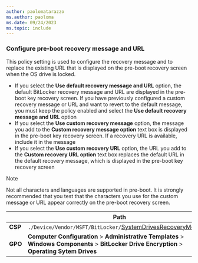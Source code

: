 ```yaml
---
author: paolomatarazzo
ms.author: paoloma
ms.date: 09/24/2023
ms.topic: include
---
```


### Configure pre-boot recovery message and URL

This policy setting is used to configure the recovery message and to replace the existing URL that is displayed on the pre-boot recovery screen when the OS drive is locked.

- If you select the **Use default recovery message and URL** option, the default BitLocker recovery message and URL are displayed in the pre-boot key recovery screen. If you have previously configured a custom recovery message or URL and want to revert to the default message, you must keep the policy enabled and select the **Use default recovery message and URL** option
- If you select the **Use custom recovery message** option, the message you add to the **Custom recovery message option** text box is displayed in the pre-boot key recovery screen. If a recovery URL is available, include it in the message
- If you select the **Use custom recovery URL** option, the URL you add to the **Custom recovery URL option** text box replaces the default URL in the default recovery message, which is displayed in the pre-boot key recovery screen

> [!NOTE]
> Not all characters and languages are supported in pre-boot. It is strongly recommended that you test that the characters you use for the custom message or URL appear correctly on the pre-boot recovery screen.

|  | Path |
|--|--|
| **CSP** | `./Device/Vendor/MSFT/BitLocker/`[SystemDrivesRecoveryMessage](/windows/client-management/mdm/bitlocker-csp#systemdrivesrecoverymessage) |
| **GPO** | **Computer Configuration** > **Administrative Templates** > **Windows Components** > **BitLocker Drive Encryption** > **Operating Sytem Drives** |
